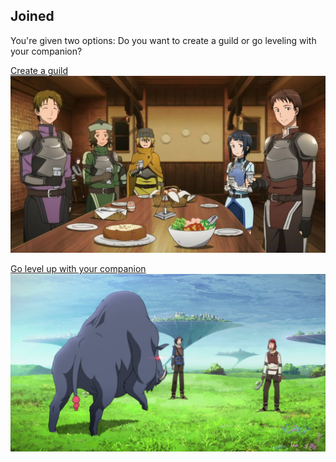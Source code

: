 ## Joined

You're given two options: Do you want to create a guild or go leveling with your companion?

[Create a guild](guild.md)  
![](../images/guild.jpg)  

[Go level up with your companion](levelingduo.md)
![](../images/levelingduo.jpg)  